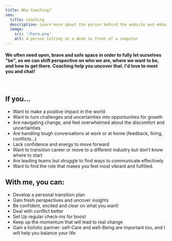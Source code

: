 ```yaml
---
title: Why Coaching?
seo:
  title: coaching
  description: Learn more about the person behind the website and embark on a journey of inspiration and shared experiences.
  image:
    src: '/hero.png'
    alt: A person sitting at a desk in front of a computer
---
```

#### We often need open, brave and safe space in order to fully let ourselves "be", so we can shift perspective on who we are, where we want to be, and how to get there. Coaching help you uncover that. I'd love to meet you and chat!

<br/>

## If you...

- Want to make a positive impact in the world
- Want to turn challenges and uncertainties into opportunities for growth
- Are navigating change, and feel overwhelmed about the discomfort and uncertainties
- Are handling tough conversations at work or at home (feedback, firing, conflicts...)
- Lack confidence and energy to move forward
- Want to transition career or move to a different industry but don't know where to start 
- Are leading teams but struggle to find ways to communicate effectively
- Want to find the role that makes you feel most vibrant and fulfilled.

## With me, you can:
- Develop a personal transition plan
- Gain fresh perspectives and uncover insights
- Be confident, excited and clear on what you want!
- Deal with conflict better 
- Set Up regular check-ins for boost
- Keep up the momentum that will lead to real change
- Gain a holistic partner: self-Care and well-Being are important too, and I will help you balance your life




